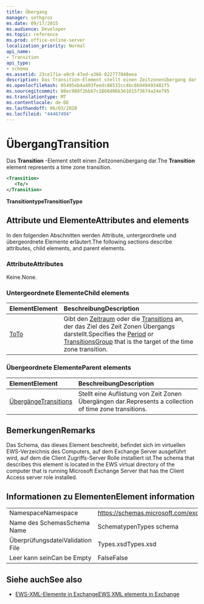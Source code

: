 ```yaml
---
title: Übergang
manager: sethgros
ms.date: 09/17/2015
ms.audience: Developer
ms.topic: reference
ms.prod: office-online-server
localization_priority: Normal
api_name:
- Transition
api_type:
- schema
ms.assetid: 23ce171a-a9c9-47ed-a366-822777048eea
description: Das Transition-Element stellt einen Zeitzonenübergang dar.
ms.openlocfilehash: 05495eb4a493feedc88532cc4bc8b949493481f5
ms.sourcegitcommit: 88ec988f2bb67c1866d06b361615f3674a24e795
ms.translationtype: MT
ms.contentlocale: de-DE
ms.lasthandoff: 06/03/2020
ms.locfileid: "44467494"
---
```

# <a name="transition"></a><span data-ttu-id="02efa-103">Übergang</span><span class="sxs-lookup"><span data-stu-id="02efa-103">Transition</span></span>

<span data-ttu-id="02efa-104">Das **Transition** -Element stellt einen Zeitzonenübergang dar.</span><span class="sxs-lookup"><span data-stu-id="02efa-104">The **Transition** element represents a time zone transition.</span></span> 
  
```xml
<Transition>
   <To/>
</Transition>
```

 <span data-ttu-id="02efa-105">**Transitiontype**</span><span class="sxs-lookup"><span data-stu-id="02efa-105">**TransitionType**</span></span>
## <a name="attributes-and-elements"></a><span data-ttu-id="02efa-106">Attribute und Elemente</span><span class="sxs-lookup"><span data-stu-id="02efa-106">Attributes and elements</span></span>

<span data-ttu-id="02efa-107">In den folgenden Abschnitten werden Attribute, untergeordnete und übergeordnete Elemente erläutert.</span><span class="sxs-lookup"><span data-stu-id="02efa-107">The following sections describe attributes, child elements, and parent elements.</span></span>
  
### <a name="attributes"></a><span data-ttu-id="02efa-108">Attribute</span><span class="sxs-lookup"><span data-stu-id="02efa-108">Attributes</span></span>

<span data-ttu-id="02efa-109">Keine.</span><span class="sxs-lookup"><span data-stu-id="02efa-109">None.</span></span>
  
### <a name="child-elements"></a><span data-ttu-id="02efa-110">Untergeordnete Elemente</span><span class="sxs-lookup"><span data-stu-id="02efa-110">Child elements</span></span>

|<span data-ttu-id="02efa-111">**Element**</span><span class="sxs-lookup"><span data-stu-id="02efa-111">**Element**</span></span>|<span data-ttu-id="02efa-112">**Beschreibung**</span><span class="sxs-lookup"><span data-stu-id="02efa-112">**Description**</span></span>|
|:-----|:-----|
|[<span data-ttu-id="02efa-113">To</span><span class="sxs-lookup"><span data-stu-id="02efa-113">To</span></span>](to.md) <br/> |<span data-ttu-id="02efa-114">Gibt den [Zeitraum](period.md) oder die [Transitions](transitionsgroup.md) an, der das Ziel des Zeit Zonen Übergangs darstellt.</span><span class="sxs-lookup"><span data-stu-id="02efa-114">Specifies the [Period](period.md) or [TransitionsGroup](transitionsgroup.md) that is the target of the time zone transition.</span></span>  <br/> |
   
### <a name="parent-elements"></a><span data-ttu-id="02efa-115">Übergeordnete Elemente</span><span class="sxs-lookup"><span data-stu-id="02efa-115">Parent elements</span></span>

|<span data-ttu-id="02efa-116">**Element**</span><span class="sxs-lookup"><span data-stu-id="02efa-116">**Element**</span></span>|<span data-ttu-id="02efa-117">**Beschreibung**</span><span class="sxs-lookup"><span data-stu-id="02efa-117">**Description**</span></span>|
|:-----|:-----|
|[<span data-ttu-id="02efa-118">Übergänge</span><span class="sxs-lookup"><span data-stu-id="02efa-118">Transitions</span></span>](transitions.md) <br/> |<span data-ttu-id="02efa-119">Stellt eine Auflistung von Zeit Zonen Übergängen dar.</span><span class="sxs-lookup"><span data-stu-id="02efa-119">Represents a collection of time zone transitions.</span></span>  <br/> |
   
## <a name="remarks"></a><span data-ttu-id="02efa-120">Bemerkungen</span><span class="sxs-lookup"><span data-stu-id="02efa-120">Remarks</span></span>

<span data-ttu-id="02efa-121">Das Schema, das dieses Element beschreibt, befindet sich im virtuellen EWS-Verzeichnis des Computers, auf dem Exchange Server ausgeführt wird, auf dem die Client Zugriffs-Server Rolle installiert ist.</span><span class="sxs-lookup"><span data-stu-id="02efa-121">The schema that describes this element is located in the EWS virtual directory of the computer that is running Microsoft Exchange Server that has the Client Access server role installed.</span></span>
  
## <a name="element-information"></a><span data-ttu-id="02efa-122">Informationen zu Elementen</span><span class="sxs-lookup"><span data-stu-id="02efa-122">Element information</span></span>

|||
|:-----|:-----|
|<span data-ttu-id="02efa-123">Namespace</span><span class="sxs-lookup"><span data-stu-id="02efa-123">Namespace</span></span>  <br/> |https://schemas.microsoft.com/exchange/services/2006/types  <br/> |
|<span data-ttu-id="02efa-124">Name des Schemas</span><span class="sxs-lookup"><span data-stu-id="02efa-124">Schema Name</span></span>  <br/> |<span data-ttu-id="02efa-125">Schematypen</span><span class="sxs-lookup"><span data-stu-id="02efa-125">Types schema</span></span>  <br/> |
|<span data-ttu-id="02efa-126">Überprüfungsdatei</span><span class="sxs-lookup"><span data-stu-id="02efa-126">Validation File</span></span>  <br/> |<span data-ttu-id="02efa-127">Types.xsd</span><span class="sxs-lookup"><span data-stu-id="02efa-127">Types.xsd</span></span>  <br/> |
|<span data-ttu-id="02efa-128">Leer kann sein</span><span class="sxs-lookup"><span data-stu-id="02efa-128">Can be Empty</span></span>  <br/> |<span data-ttu-id="02efa-129">False</span><span class="sxs-lookup"><span data-stu-id="02efa-129">False</span></span>  <br/> |
   
## <a name="see-also"></a><span data-ttu-id="02efa-130">Siehe auch</span><span class="sxs-lookup"><span data-stu-id="02efa-130">See also</span></span>



- [<span data-ttu-id="02efa-131">EWS-XML-Elemente in Exchange</span><span class="sxs-lookup"><span data-stu-id="02efa-131">EWS XML elements in Exchange</span></span>](ews-xml-elements-in-exchange.md)


